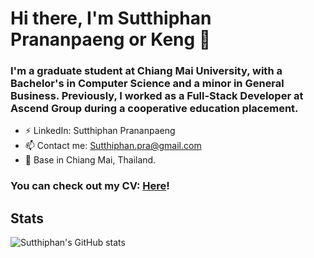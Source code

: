 # Hi there, I'm Sutthiphan Prananpaeng or Keng 👋
### I'm a graduate student at Chiang Mai University, with a Bachelor's in Computer Science and a minor in General Business. Previously, I worked as a Full-Stack Developer at Ascend Group during a cooperative education placement.
- ⚡ LinkedIn: Sutthiphan Prananpaeng
- 📫 Contact me: Sutthiphan.pra@gmail.com
- 🔭 Base in Chiang Mai, Thailand.

### You can check out my CV: [Here](https://o365cmu-my.sharepoint.com/:b:/g/personal/sutthiphan_pranan_cmu_ac_th/Ef3JEYn3sEVCn8b2eRygfBUBDWGB6S77L56saVB3TRA_RA?e=3sDSDz)!






<!--
**sutthiphanKeang/sutthiphanKeang** is a ✨ _special_ ✨ repository because its `README.md` (this file) appears on your GitHub profile.

Here are some ideas to get you started:

- 🔭 I’m currently working on ...
- 🌱 I’m currently learning ...
- 👯 I’m looking to collaborate on ...
- 🤔 I’m looking for help with ...
- 💬 Ask me about ...
- 📫 How to reach me: ...
- 😄 Pronouns: ...
- ⚡ Fun fact: ...
-->
## Stats
![Sutthiphan's GitHub stats](https://github-readme-stats.vercel.app/api/top-langs/?username=sutthiphanKeang&hide_progress=true)
